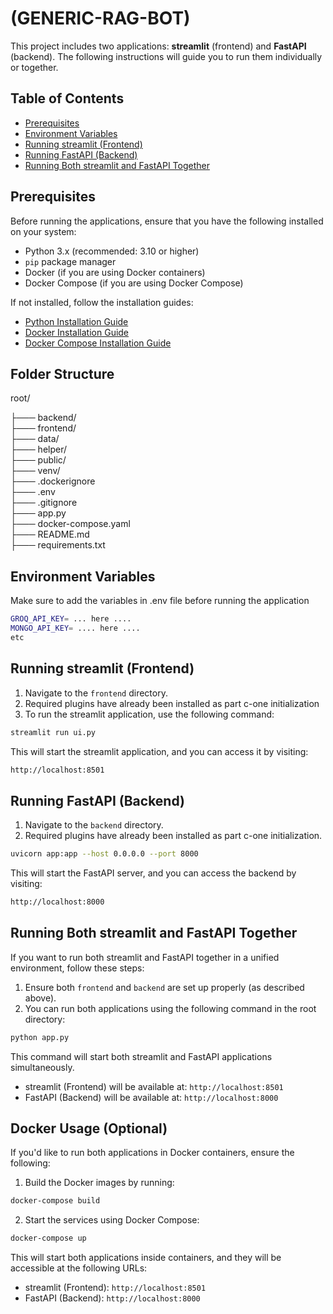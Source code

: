 # (GENERIC-RAG-BOT)

This project includes two applications: **streamlit** (frontend) and **FastAPI** (backend). The following instructions will guide you to run them individually or together.

## Table of Contents
- [Prerequisites](#prerequisites)
- [Environment Variables](#environment-variables)
- [Running streamlit (Frontend)](#running-streamlit-frontend)
- [Running FastAPI (Backend)](#running-fastapi-backend)
- [Running Both streamlit and FastAPI Together](#running-both-streamlit-and-fastapi-together)

## Prerequisites

Before running the applications, ensure that you have the following installed on your system:

- Python 3.x (recommended: 3.10 or higher)
- `pip` package manager
- Docker (if you are using Docker containers)
- Docker Compose (if you are using Docker Compose)

If not installed, follow the installation guides:
- [Python Installation Guide](https://www.python.org/downloads/)
- [Docker Installation Guide](https://docs.docker.com/get-docker/)
- [Docker Compose Installation Guide](https://docs.docker.com/compose/install/)

## Folder Structure

root/


├─── backend/                    
├─── frontend/                         
├─── data/           
├─── helper/                    
├─── public/                                   
├─── venv/                       
├─── .dockerignore               
├─── .env                        
├─── .gitignore                 
├─── app.py                     
├─── docker-compose.yaml         
├─── README.md                   
├─── requirements.txt  

## Environment Variables
Make sure to add the variables in .env file before running the application

```bash
GROQ_API_KEY= ... here ....
MONGO_API_KEY= .... here ....
etc
```

## Running streamlit (Frontend)

1. Navigate to the `frontend` directory.
2. Required plugins have already been installed as part c-one initialization
3. To run the streamlit application, use the following command:

```bash
streamlit run ui.py
```
This will start the streamlit application, and you can access it by visiting:

```bash
http://localhost:8501
```

## Running FastAPI (Backend)
1. Navigate to the `backend` directory.
2. Required plugins have already been installed as part c-one initialization.

```bash
uvicorn app:app --host 0.0.0.0 --port 8000
```

This will start the FastAPI server, and you can access the backend by visiting:

```bash
http://localhost:8000
```

## Running Both streamlit and FastAPI Together

If you want to run both streamlit and FastAPI together in a unified environment, follow these steps:

1. Ensure both `frontend` and `backend` are set up properly (as described above).
2. You can run both applications using the following command in the root directory:

```bash
python app.py
```
This command will start both streamlit and FastAPI applications simultaneously.

* streamlit (Frontend) will be available at: `http://localhost:8501`
* FastAPI (Backend) will be available at: `http://localhost:8000`

## Docker Usage (Optional)
If you'd like to run both applications in Docker containers, ensure the following:
1. Build the Docker images by running:

```bash
docker-compose build
```
2. Start the services using Docker Compose:
```bash
docker-compose up
```

This will start both applications inside containers, and they will be accessible at the following URLs:

* streamlit (Frontend): `http://localhost:8501`
* FastAPI (Backend): `http://localhost:8000`